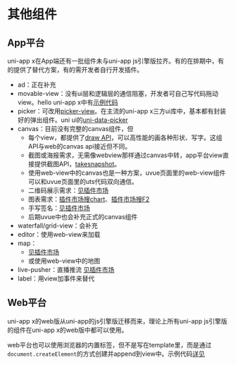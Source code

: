 # 其他组件

## App平台

uni-app x在App端还有一批组件未与uni-app js引擎版拉齐。有的在排期中，有的提供了替代方案，有的需开发者自行开发插件。

- ad：正在补充
- movable-view：没有ui层和逻辑层的通信阻塞，开发者可自己写代码拖动view。hello uni-app x中有[示例代码](https://gitcode.net/dcloud/hello-uni-app-x/-/blob/dev/pages/component/general-event/touch-event.uvue)
- picker：可改用[picker-view](picker-view.md)。在主流的uni-app x三方ui库中，基本都有封装好的弹出组件。uni ui的[uni-data-picker](https://ext.dcloud.net.cn/plugin?id=3796)
- canvas：目前没有完整的canvas组件，但
	* 每个view，都提供了[draw API](../dom/drawablecontext.md)，可以高性能的画各种形状、写字。这组API与web的canvas api接近但不同。
	* 截图或海报需求，无需像webview那样通过canvas中转，app平台view直接提供截图API，[takesnapshot](../dom/element.md#takesnapshot)。
	* 使用web-view中的canvas也是一种方案，uvue页面里的web-view组件可以和uvue页面里的uts代码双向通信。
	* 二维码展示需求：[见插件市场](https://ext.dcloud.net.cn/search?q=%E4%BA%8C%E7%BB%B4%E7%A0%81&uni-appx=1)
	* 图表需求：[插件市场搜chart](https://ext.dcloud.net.cn/search?q=chart&orderBy=Relevance&uni-appx=1)、[插件市场搜F2](https://ext.dcloud.net.cn/search?q=f2&orderBy=Relevance&uni-appx=1)
	* 手写签名：[见插件市场](https://ext.dcloud.net.cn/search?q=%E7%AD%BE%E5%90%8D&orderBy=Relevance&uni-appx=1)
	* 后期uvue中也会补充正式的canvas组件
- waterfall/grid-view：会补充
- editor：使用web-view来加载
- map：
	* [见插件市场](https://ext.dcloud.net.cn/search?q=%E5%9C%B0%E5%9B%BE&orderBy=Relevance&uni-appx=1)
	* 或使用web-view中的地图
- live-pusher：直播推流 [见插件市场](https://ext.dcloud.net.cn/search?q=%E7%9B%B4%E6%92%AD&orderBy=Relevance&uni-appx=1)
- label：用view加事件来替代

## Web平台

uni-app x的web版从uni-app的js引擎版迁移而来，理论上所有uni-app js引擎版的组件在uni-app x的web版中都可以使用。

web平台也可以使用浏览器的内置标签，但不是写在template里，而是通过`document.createElement`的方式创建并append到view中。示例代码[详见](https://gitcode.net/dcloud/hello-uni-app-x/-/blob/alpha/pages/template/browser-canvas/browser-canvas.uvue)
